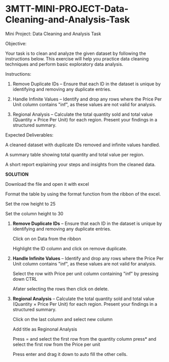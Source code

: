 # 3MTT-MINI-PROJECT-Data-Cleaning-and-Analysis-Task

Mini Project: Data Cleaning and Analysis Task

Objective:

Your task is to clean and analyze the given dataset by following the instructions below. This exercise will help you practice data cleaning techniques and perform basic exploratory data analysis.

Instructions:

1. Remove Duplicate IDs – Ensure that each ID in the dataset is unique by identifying and removing any duplicate entries.
   
3. Handle Infinite Values – Identify and drop any rows where the Price Per Unit column contains "inf", as these values are not valid for analysis.
   
5. Regional Analysis – Calculate the total quantity sold and total value (Quantity × Price Per Unit) for each region. Present your findings in a structured summary.
   

Expected Deliverables:

A cleaned dataset with duplicate IDs removed and infinite values handled.

A summary table showing total quantity and total value per region.

A short report explaining your steps and insights from the cleaned data.



**SOLUTION**

Download the file and open it with excel

Format the table by using the format function from the ribbon of the excel.

Set the row height to 25

Set the column height to 30

1. **Remove Duplicate IDs** – Ensure that each ID in the dataset is unique by identifying and removing any duplicate entries.
   
   Click on on Data from the ribbon

   Highlight the ID column and click on remove duplicate.


3. **Handle Infinite Values** – Identify and drop any rows where the Price Per Unit column contains "inf", as these values are not valid for analysis.
   
   Select the row with Price per unit column containing "inf" by pressing down CTRL
   
   Afater selecting the rows then click on delete.

  
5. **Regional Analysis** – Calculate the total quantity sold and total value (Quantity × Price Per Unit) for each region. Present your findings in a structured summary.
   
   Click on the last column and select new column
   
   Add title as Reginonal Analysis
   
   Press = and select the first row from the quantity column press* and select the first row from the Price per unit
   
   Press enter and drag it down to auto fill the other cells.
